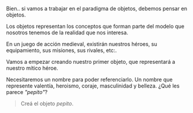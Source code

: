 Bien.. si vamos a trabajar en el paradigma de objetos, debemos pensar en objetos.

Los objetos representan los conceptos que forman parte del modelo que nosotros tenemos de la realidad que nos interesa. 

En un juego de acción medieval, existirán nuestros héroes, su equipamiento, sus misiones, sus rivales, etc:.

Vamos a empezar creando nuestro primer objeto, que representará a nuestro mítico héroe. 

Necesitaremos un nombre para poder referenciarlo. Un nombre que represente valentía, heroismo, coraje, masculinidad y belleza. ¿Qué les parece *"pepito"*? 

> Creá el objeto _pepito_.